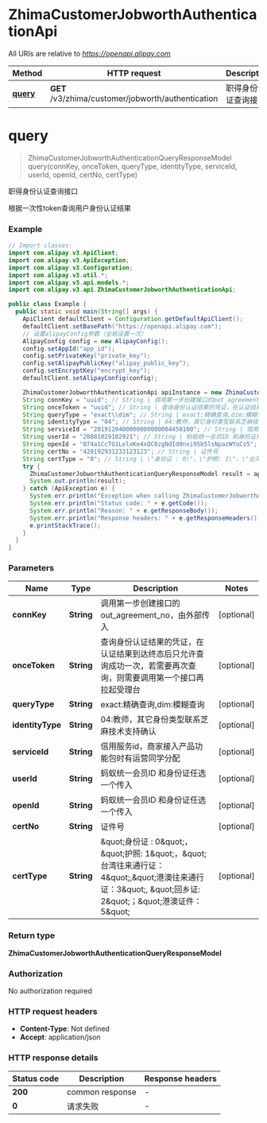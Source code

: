 # ZhimaCustomerJobworthAuthenticationApi

All URIs are relative to *https://openapi.alipay.com*

| Method | HTTP request | Description |
|------------- | ------------- | -------------|
| [**query**](ZhimaCustomerJobworthAuthenticationApi.md#query) | **GET** /v3/zhima/customer/jobworth/authentication | 职得身份认证查询接口 |


<a name="query"></a>
# **query**
> ZhimaCustomerJobworthAuthenticationQueryResponseModel query(connKey, onceToken, queryType, identityType, serviceId, userId, openId, certNo, certType)

职得身份认证查询接口

根据一次性token查询用户身份认证结果

### Example
```java
// Import classes:
import com.alipay.v3.ApiClient;
import com.alipay.v3.ApiException;
import com.alipay.v3.Configuration;
import com.alipay.v3.util.*;
import com.alipay.v3.api.models.*;
import com.alipay.v3.api.ZhimaCustomerJobworthAuthenticationApi;

public class Example {
  public static void main(String[] args) {
    ApiClient defaultClient = Configuration.getDefaultApiClient();
    defaultClient.setBasePath("https://openapi.alipay.com");
    // 设置alipayConfig参数（全局设置一次）
    AlipayConfig config = new AlipayConfig();
    config.setAppId("app_id");
    config.setPrivateKey("private_key");
    config.setAlipayPublicKey("alipay_public_key");
    config.setEncryptKey("encrypt_key");
    defaultClient.setAlipayConfig(config);

    ZhimaCustomerJobworthAuthenticationApi apiInstance = new ZhimaCustomerJobworthAuthenticationApi(defaultClient);
    String connKey = "uuid"; // String | 调用第一步创建接口的out_agreement_no，由外部传入
    String onceToken = "uuid"; // String | 查询身份认证结果的凭证，在认证结果到达终态后只允许查询成功一次，若需要再次查询，则需要调用第一个接口再拉起受理台
    String queryType = "exact\\dim"; // String | exact:精确查询,dim:模糊查询
    String identityType = "04"; // String | 04:教师，其它身份类型联系芝麻技术支持确认
    String serviceId = "2019120400000000000004450100"; // String | 信用服务id，商家接入产品功能包时有运营同学分配
    String userId = "20881029102921"; // String | 蚂蚁统一会员ID 和身份证任选一个传入
    String openId = "074a1CcTG1LelxKe4xQC0zgNdId0nxi95b5lsNpazWYoCo5"; // String | 蚂蚁统一会员ID 和身份证任选一个传入
    String certNo = "420192931233123123"; // String | 证件号
    String certType = "0"; // String | \"身份证 : 0\"，\"护照: 1\"，\"台湾往来通行证：4\",\"港澳往来通行证：3\", \"回乡证: 2\"；\"港澳证件：5\"
    try {
      ZhimaCustomerJobworthAuthenticationQueryResponseModel result = apiInstance.query(connKey, onceToken, queryType, identityType, serviceId, userId, openId, certNo, certType);
      System.out.println(result);
    } catch (ApiException e) {
      System.err.println("Exception when calling ZhimaCustomerJobworthAuthenticationApi#query");
      System.err.println("Status code: " + e.getCode());
      System.err.println("Reason: " + e.getResponseBody());
      System.err.println("Response headers: " + e.getResponseHeaders());
      e.printStackTrace();
    }
  }
}
```

### Parameters

| Name | Type | Description  | Notes |
|------------- | ------------- | ------------- | -------------|
| **connKey** | **String**| 调用第一步创建接口的out_agreement_no，由外部传入 | [optional] |
| **onceToken** | **String**| 查询身份认证结果的凭证，在认证结果到达终态后只允许查询成功一次，若需要再次查询，则需要调用第一个接口再拉起受理台 | [optional] |
| **queryType** | **String**| exact:精确查询,dim:模糊查询 | [optional] |
| **identityType** | **String**| 04:教师，其它身份类型联系芝麻技术支持确认 | [optional] |
| **serviceId** | **String**| 信用服务id，商家接入产品功能包时有运营同学分配 | [optional] |
| **userId** | **String**| 蚂蚁统一会员ID 和身份证任选一个传入 | [optional] |
| **openId** | **String**| 蚂蚁统一会员ID 和身份证任选一个传入 | [optional] |
| **certNo** | **String**| 证件号 | [optional] |
| **certType** | **String**| \&quot;身份证 : 0\&quot;，\&quot;护照: 1\&quot;，\&quot;台湾往来通行证：4\&quot;,\&quot;港澳往来通行证：3\&quot;, \&quot;回乡证: 2\&quot;；\&quot;港澳证件：5\&quot; | [optional] |

### Return type

**ZhimaCustomerJobworthAuthenticationQueryResponseModel**

### Authorization

No authorization required

### HTTP request headers

 - **Content-Type**: Not defined
 - **Accept**: application/json

### HTTP response details
| Status code | Description | Response headers |
|-------------|-------------|------------------|
| **200** | common response |  -  |
| **0** | 请求失败 |  -  |

